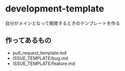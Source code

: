 # development-template
自分がメインとなって開発するときのテンプレートを作る

## 作ってあるもの
- pull_request_template.md
- ISSUE_TEMPLATE/bug.md
- ISSUE_TEMPLATE/feature.md
